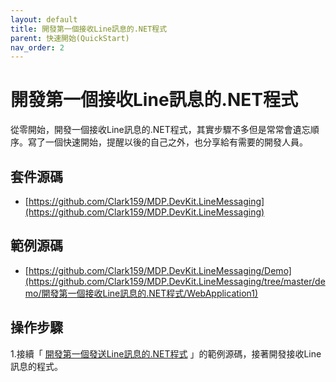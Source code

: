 ```yaml
---
layout: default
title: 開發第一個接收Line訊息的.NET程式
parent: 快速開始(QuickStart)
nav_order: 2
---
```



# 開發第一個**接收**Line訊息的.NET程式

從零開始，開發一個接收Line訊息的.NET程式，其實步驟不多但是常常會遺忘順序。寫了一個快速開始，提醒以後的自己之外，也分享給有需要的開發人員。


## 套件源碼

- [https://github.com/Clark159/MDP.DevKit.LineMessaging](https://github.com/Clark159/MDP.DevKit.LineMessaging)


## 範例源碼

- [https://github.com/Clark159/MDP.DevKit.LineMessaging/Demo](https://github.com/Clark159/MDP.DevKit.LineMessaging/tree/master/demo/開發第一個接收Line訊息的.NET程式/WebApplication1)


## 操作步驟

1.接續「 [開發第一個發送Line訊息的.NET程式](https://clark159.github.io/MDP.DevKit.LineMessaging/Pages/開發第一個發送Line訊息的.NET程式/Index.html) 」的範例源碼，接著開發接收Line訊息的程式。


